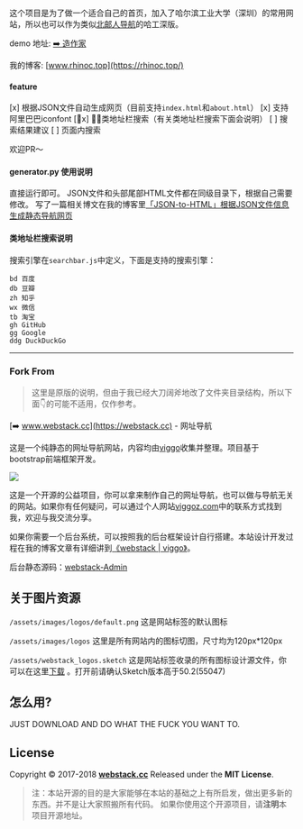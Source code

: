 ###

这个项目是为了做一个适合自己的首页，加入了哈尔滨工业大学（深圳）的常用网站，所以也可以作为类似[北邮人导航](byr.wiki)的哈工深版。

demo 地址: [➡️ 造作家](https://www.hitsz.top/)

我的博客: [www.rhinoc.top](https://rhinoc.top/)

#### feature
[x] 根据JSON文件自动生成网页（目前支持`index.html`和`about.html`）
[x] 支持阿里巴巴iconfont
[x] 类地址栏搜索（有关类地址栏搜索下面会说明）
[ ] 搜索结果建议
[ ] 页面内搜索

欢迎PR～


#### generator.py 使用说明

直接运行即可。
JSON文件和头部尾部HTML文件都在同级目录下，根据自己需要修改。
写了一篇相关博文在我的博客里[「JSON-to-HTML」根据JSON文件信息生成静态导航网页](https://rhinoc.top/post/generator-py.html)

#### 类地址栏搜索说明

搜索引擎在`searchbar.js`中定义，下面是支持的搜索引擎：

```
bd 百度
db 豆瓣
zh 知乎
wx 微信
tb 淘宝
gh GitHub
gg Google
ddg DuckDuckGo
```

-------

### Fork From

> 这里是原版的说明，但由于我已经大刀阔斧地改了文件夹目录结构，所以下面👇的可能不适用，仅作参考。

[➡️ www.webstack.cc](https://webstack.cc) - 网址导航

这是一个纯静态的网址导航网站，内容均由[viggo](http://viggoz.com)收集并整理。项目基于bootstrap前端框架开发。

![](http://www.webstack.cc/assets/images/preview.gif)

这是一个开源的公益项目，你可以拿来制作自己的网址导航，也可以做与导航无关的网站。如果你有任何疑问，可以通过个人网站[viggoz.com](http://viggoz.com)中的联系方式找到我，欢迎与我交流分享。


如果你需要一个后台系统，可以按照我的后台框架设计自行搭建。本站设计开发过程在我的博客文章有详细讲到[《webstack \| viggo》](http://blog.viggoz.com/2018/01/03/2018-01-03-webstack/)。

后台静态源码：[webstack-Admin](https://github.com/WebStackPage/webstack-Admin)

关于图片资源
---
```/assets/images/logos/default.png``` 这是网站标签的默认图标

```/assets/images/logos``` 这里是所有网站内的图标切图，尺寸均为120px*120px

```/assets/webstack_logos.sketch``` 这是网站标签收录的所有图标设计源文件，你可以在这里[下载](https://WebStackPage.github.io/assets/webstack_logos.sketch) 。打开前请确认Sketch版本高于50.2(55047)

怎么用?
---
JUST DOWNLOAD AND DO WHAT THE FUCK YOU WANT TO.

License
---
Copyright © 2017-2018 **[webstack.cc](https://webstack.cc)**  Released under the **MIT License**.
> 注：本站开源的目的是大家能够在本站的基础之上有所启发，做出更多新的东西。并不是让大家照搬所有代码。
> 如果你使用这个开源项目，请**注明**本项目开源地址。
